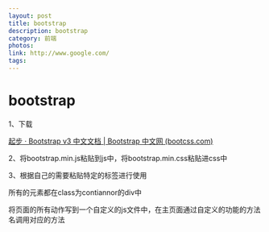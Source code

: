 ```yaml
---
layout: post
title: bootstrap
description: bootstrap
category: 前端
photos:
link: http://www.google.com/
tags:
---
```

# bootstrap

1、下载

[起步 · Bootstrap v3 中文文档 | Bootstrap 中文网 (bootcss.com)](https://v3.bootcss.com/getting-started/#download)

2、将bootstrap.min.js粘贴到js中，将bootstrap.min.css粘贴进css中

3、根据自己的需要粘贴特定的标签进行使用



所有的元素都在class为contiannor的div中

将页面的所有动作写到一个自定义的js文件中，在主页面通过自定义的功能的方法名调用对应的方法
